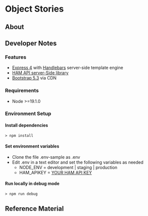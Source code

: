 # Object Stories

## About

## Developer Notes

### Features
* [Express 4](https://expressjs.com/) with [Handlebars](https://handlebarsjs.com/) server-side template engine
* [HAM API server-Side library](https://www.npmjs.com/package/@harvardartmuseums/ham)
* [Bootstrap 5.3](https://getbootstrap.com/docs/5.3/getting-started/introduction/) via CDN

### Requirements
* Node >=19.1.0

### Environment Setup

#### Install dependencies

```shell
> npm install
```

#### Set environment variables

* Clone the file .env-sample as .env  
* Edit .env in a text editor and set the following variables as needed
	* NODE_ENV = development | staging | production
    * HAM_APIKEY = [YOUR HAM API KEY](https://hvrd.art/api)

#### Run locally in debug mode

```shell
> npm run debug
```

## Reference Material